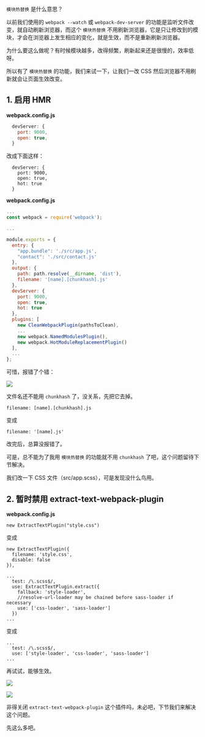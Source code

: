 `模块热替换` 是什么意思？

以前我们使用的 `webpack --watch` 或 `webpack-dev-server` 的功能是监听文件改变，就自动刷新浏览器，而这个 `模块热替换` 不用刷新浏览器，它是只让修改到的模块，才会在浏览器上发生相应的变化，就是生效，而不是重新刷新浏览器。

为什么要这么做呢？有时候模块越多，改得频繁，刷新起来还是很慢的，效率低呀。

所以有了 `模块热替换` 的功能，我们来试一下，让我们一改 CSS 然后浏览器不用刷新就会让页面生效改变。

## 1. 启用 HMR

**webpack.config.js**

``` javascript
  devServer: {
    port: 9000,
    open: true,
  }
```

改成下面这样：

```
  devServer: {
    port: 9000,
    open: true,
    hot: true
  }
```

**webpack.config.js**

``` javascript
...
const webpack = require('webpack');

...

module.exports = {
  entry: {
    "app.bundle": './src/app.js',
    "contact": './src/contact.js'
  },
  output: {
    path: path.resolve(__dirname, 'dist'),
    filename: '[name].[chunkhash].js'
  },
  devServer: {
    port: 9000,
    open: true,
    hot: true
  },
  plugins: [
    new CleanWebpackPlugin(pathsToClean),
    ...
    new webpack.NamedModulesPlugin(),
    new webpack.HotModuleReplacementPlugin()
  ],
  ...
};

```

可惜，报错了个错：

![](https://rails365.oss-cn-shenzhen.aliyuncs.com/uploads/photo/image/489/2017/e81ccc7779f83e2d02e23466c6c3499b.png)

文件名还不能用 `chunkhash` 了，没关系，先把它去掉。

```
filename: [name].[chunkhash].js
```

变成

```
filename: '[name].js'
```

改完后，总算没报错了。

可是，总不能为了我用 `模块热替换` 的功能就不用 `chunkhash` 了吧，这个问题留待下节解决。

我们改一下 CSS 文件（src/app.scss），可是发现没什么鸟用。

## 2. 暂时禁用 extract-text-webpack-plugin

**webpack.config.js**

```
new ExtractTextPlugin("style.css")
```

变成

```
new ExtractTextPlugin({
  filename: 'style.css',
  disable: false
}),
```

```
...
  test: /\.scss$/,
  use: ExtractTextPlugin.extract({
    fallback: 'style-loader',
    //resolve-url-loader may be chained before sass-loader if necessary
    use: ['css-loader', 'sass-loader']
  })
...
```

变成

```
...
  test: /\.scss$/,
  use: ['style-loader', 'css-loader', 'sass-loader']
...
```

再试试，能够生效。

![](https://rails365.oss-cn-shenzhen.aliyuncs.com/uploads/photo/image/490/2017/1ecfdc2a0205e6fa06a638b8f88f6f30.png)

![](https://rails365.oss-cn-shenzhen.aliyuncs.com/uploads/photo/image/491/2017/80c0f1e3adffb25151134a4584e07c8c.png)

非得关闭 `extract-text-webpack-plugin` 这个插件吗，未必吧，下节我们来解决这个问题。

先这么多吧。